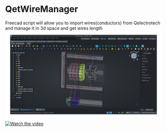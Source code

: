 # QetWireManager
Freecad script will allow you to import wires(conductors) from Qelectrotech and manage it in 3d space and get wires length
![Alt text](video/Screenshot2.png)
[![Watch the video]()](video/QetWireManager_012.webm)
